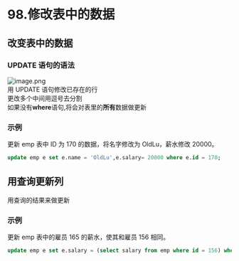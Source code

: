 # 98.修改表中的数据

<a name="Ift92"></a>
## 改变表中的数据
<a name="rGdHm"></a>
### UPDATE 语句的语法
![image.png](https://cdn.nlark.com/yuque/0/2019/png/349894/1561269182923-77b504f7-735e-4634-8d40-79f63d0644c3.png#align=left&display=inline&height=103&name=image.png&originHeight=205&originWidth=1175&size=96075&status=done&width=587.5)<br />用 UPDATE 语句修改已存在的行<br />更改多个中间用逗号去分割<br />如果没有**where**语句,将会对表里的**所有**数据做更新
<a name="cxSMR"></a>
### 示例
更新 emp 表中 ID 为 170 的数据，将名字修改为 OldLu，薪水修改 20000。
```sql
update emp e set e.name = 'OldLu',e.salary= 20000 where e.id = 170;
```

<a name="O9uLt"></a>
## 用查询更新列
用查询的结果来做更新
<a name="31vu8"></a>
### 示例
更新 emp 表中的雇员 165 的薪水，使其和雇员 156 相同。
```sql
update emp e set e.salary = (select salary from emp where id = 156) where e.id = 165;
```


